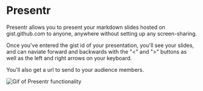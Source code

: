 # Presentr

Presentr allows you to present your markdown slides hosted on gist.github.com to anyone, anywhere without setting up any screen-sharing.

Once you've entered the gist id of your presentation, you'll see your slides, and can naviate forward and backwards with the "<" and ">" buttons as well as the left and right arrows on your keyboard. 

You'll also get a url to send to your audience members.

![Gif of Presentr functionality](https://github.com/{steveryan}/{Presentr}/master/Presentr.gif)
